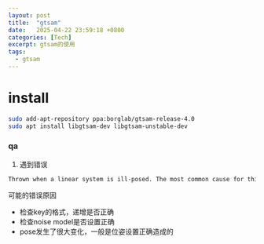 ```yaml
---
layout: post
title:  "gtsam"
date:   2025-04-22 23:59:18 +0800
categories: [Tech]
excerpt: gtsam的使用
tags:
  - gtsam
---
```


# install

```bash
sudo add-apt-repository ppa:borglab/gtsam-release-4.0
sudo apt install libgtsam-dev libgtsam-unstable-dev
```

### qa

1. 遇到错误

```bash
Thrown when a linear system is ill-posed. The most common cause for this erro is having underconstrained varible.
```

可能的错误原因

* 检查key的格式，递增是否正确
* 检查noise model是否设置正确
* pose发生了很大变化，一般是位姿设置正确造成的
